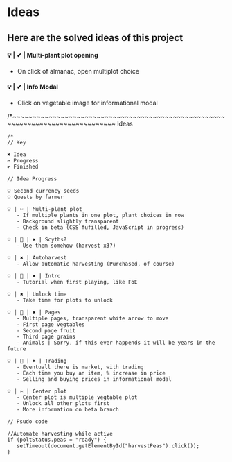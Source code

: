 # Ideas
## Here are the solved ideas of this project

#### 💡 | ✔ | Multi-plant plot opening
   - On click of almanac, open multiplot choice

#### 💡 | ✔ | Info Modal
   - Click on vegetable image for informational modal

   /*~~~~~~~~~~~~~~~~~~~~~~~~~~~~~~~~~~~~~~~~~~~~~~~~~~~~~~~~~~~~~~~~~~~~~~~~~~~~~~~~
   Ideas
   ~~~~~~~~~~~~~~~~~~~~~~~~~~~~~~~~~~~~~~~~~~~~~~~~~~~~~~~~~~~~~~~~~~~~~~~~~~~~~~~~*/
   /*
   // Key

   ✖ Idea
   ✂ Progress
   ✔ Finished

   // Idea Progress

   💡 Second currency seeds
   💡 Quests by farmer

   💡 | ✂ | Multi-plant plot
      - If multiple plants in one plot, plant choices in row
      - Background slightly transparent
      - Check in beta (CSS fufilled, JavaScript in progress)

   💡 | 🏅 | ✖ | Scyths?
      - Use them somehow (harvest x3?)

   💡 | ✖ | Autoharvest
      - Allow automatic harvesting (Purchased, of course)

   💡 | 🥇 | ✖ | Intro
      - Tutorial when first playing, like FoE

   💡 | ✖ | Unlock time
      - Take time for plots to unlock

   💡 | 🥉 | ✖ | Pages
      - Multiple pages, transparent white arrow to move
      - First page vegtables
      - Second page fruit
      - Third page grains
      - Animals | Sorry, if this ever happends it will be years in the future

   💡 | 🥈 | ✖ | Trading
      - Eventuall there is market, with trading
      - Each time you buy an item, % increase in price
      - Selling and buying prices in informational modal

   💡 | ✂ | Center plot
      - Center plot is multiple vegtable plot
      - Unlock all other plots first
      - More information on beta branch

   // Psudo code

   //Automate harvesting while active
   if (poltStatus.peas = "ready") {
      setTimeout(document.getElementById("harvestPeas").click());
   }
